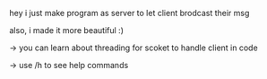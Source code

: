 hey i just make program as server to let client brodcast their msg

also, i made it more beautiful :)

-> you can learn about threading for scoket to handle client in code

-> use /h to see help commands
